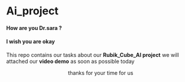 # Ai_project

#### How are you Dr.sara ?
#### I wish you are okay

This repo contains our tasks about our **Rubik_Cube_AI project** we will attached our **video demo** as soon as possible today

<p align=center>thanks for your time for us</p>
